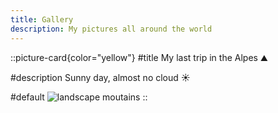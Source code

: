```yaml
---
title: Gallery
description: My pictures all around the world
---
```


::picture-card{color="yellow"}
#title
My last trip in the Alpes :mountain:

#description
Sunny day, almost no cloud :sunny:

#default
![landscape moutains](/moutains/moutain-alpes.png)
::
